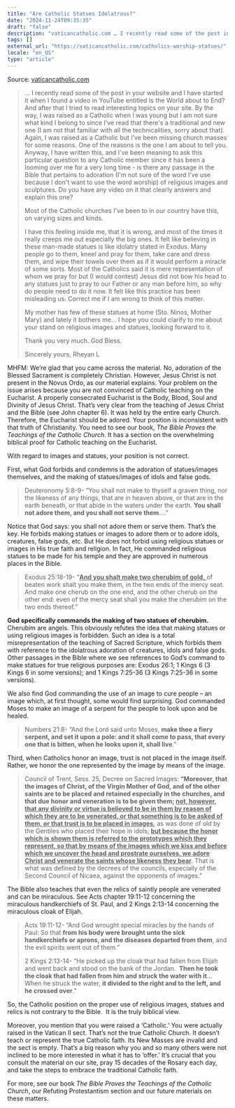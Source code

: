 ```yaml
---
title: "Are Catholic Statues Idolatrous?"
date: "2024-11-24T09:35:35"
draft: "false"
description: "vaticancatholic.com … I recently read some of the post in your website and I have started it when I found a video in YouTube entitled Is the World about to End? And after that I [...]"
tags: []
external_url: "https://vaticancatholic.com/catholics-worship-statues/"
locale: "en_US"
type: "article"
---
```


Source: [vaticancatholic.com](https://vaticancatholic.com/catholics-worship-statues/)

<blockquote>
<p>… I recently read some of the post in your website and I have started it when I found a video in YouTube entitled Is the World about to End? And after that I tried to read interesting topics on your site. By the way, I was raised as a Catholic when I was young but I am not sure what kind I belong to since I’ve read that there's a traditional and new one (I am not that familiar with all the technicalities, sorry about that). Again, I was raised as a Catholic but I’ve been missing church masses for some reasons. One of the reasons is the one I am about to tell you. Anyway, I have written this, and I've been meaning to ask this particular question to any Catholic member since it has been a looming over me for a very long time - is there any passage in the Bible that pertains to adoration (I'm not sure of the word I’ve use because I don't want to use the word worship) of religious images and sculptures. Do you have any video on it that clearly answers and explain this one?</p>
<p>Most of the Catholic churches I've been to in our country have this, on varying sizes and kinds.</p>
<p>I have this feeling inside me, that it is wrong, and most of the times it really creeps me out especially the big ones. It felt like believing in these man-made statues is like idolatry stated in Exodus. Many people go to them, kneel and pray for them, take care and dress them, and wipe their towels over them as if it would perform a miracle of some sorts. Most of the Catholics said it is mere representation of whom we pray for but (I would contest) Jesus did not bow his head to any statues just to pray to our Father or any man before him, so why do people need to do it now. It felt like this practice has been misleading us. Correct me if I am wrong to think of this matter.</p>
<p>My mother has few of these statues at home (Sto. Ninos, Mother Mary) and lately it bothers me… I hope you could clarify to me about your stand on religious images and statues, looking forward to it.</p>
<p>Thank you very much.
God Bless.</p>
<p>Sincerely yours,
Rheyan L</p>
</blockquote>
<p>MHFM: We’re glad that you came across the material. No, adoration of the Blessed Sacrament is completely Christian. However, Jesus Christ is not present in the Novus Ordo, as our material explains. Your problem on the issue arises because you are not convinced of Catholic teaching on the Eucharist. A properly consecrated Eucharist is the Body, Blood, Soul and Divinity of Jesus Christ. That’s very clear from the teaching of Jesus Christ and the Bible (see John chapter 6). It was held by the entire early Church. Therefore, the Eucharist should be adored. Your position is inconsistent with that truth of Christianity. You need to see our book, <em>The Bible Proves the Teachings of the Catholic Church</em>. It has a section on the overwhelming biblical proof for Catholic teaching on the Eucharist.</p>
<p>With regard to images and statues, your position is not correct.</p>
<p>First, what God forbids and condemns is the adoration of statues/images themselves, and the making of statues/images of idols and false gods.</p>

<blockquote>
<p>Deuteronomy 5:8-9- “You shall not make to thyself a graven thing, nor the likeness of any things, that are in heaven above, or that are in the earth beneath, or that abide in the waters under the earth. <strong>You shall not adore them, and you shall not serve them</strong>.…”</p>
</blockquote>
<p>Notice that God says: you shall not adore them or serve them. That’s the key. He forbids making statues or images to adore them or to adore idols, creatures, false gods, etc. But He does not forbid using religious statues or images in His true faith and religion. In fact, He commanded religious statues to be made for his temple and they are approved in numerous places in the Bible.</p>

<blockquote>
<p>Exodus 25:18-19- “<span style="text-decoration: underline;"><strong>And you shalt make two cherubim of gold,</strong> </span>of beaten work shalt you make them, in the two ends of the mercy seat. And make one cherub on the one end, and the other cherub on the other end: even of the mercy seat shall you make the cherubim on the two ends thereof.”</p>
</blockquote>
<p><strong>God specifically commands the making of two statues of cherubim.</strong> Cherubim are angels. This obviously refutes the idea that making statues or using religious images is forbidden. Such an idea is a total misrepresentation of the teaching of Sacred Scripture, which forbids them with reference to the idolatrous adoration of creatures, idols and false gods. Other passages in the Bible where we see references to God’s command to make statues for true religious purposes are: Exodus 26:1; 1 Kings 6 (3 Kings 6 in some versions); and 1 Kings 7:25-36 (3 Kings 7:25-36 in some versions).</p>
<p>We also find God commanding the use of an image to cure people – an image which, at first thought, some would find surprising. God commanded Moses to make an image of a serpent for the people to look upon and be healed.</p>

<blockquote>
<p>Numbers 21:8- “And the Lord said unto Moses, <strong>make thee a fiery serpent, and set it upon a pole: and it shall come to pass, that every one that is bitten, when he looks upon it, shall live</strong>.”</p>
</blockquote>
<p>Third, when Catholics honor an image, trust is not placed in the image itself. Rather, we honor the one represented by the image by means of the image.</p>

<blockquote>
<p>Council of Trent, Sess. 25, Decree on Sacred Images:<strong> “Moreover, that the images of Christ, of the Virgin Mother of God, and of the other saints are to be placed and retained especially in the churches, and that due honor and veneration is to be given them; <span style="text-decoration: underline;">not, however, that any divinity or virtue is believed to be in them by reason of which they are to be venerated, or that something is to be asked of them, or that trust is to be placed in images</span>,</strong> as was done of old by the Gentiles who placed their hope in idols;<strong> <span style="text-decoration: underline;">but because the honor which is shown them is referred to the prototypes which they represent, so that by means of the images which we kiss and before which we uncover the head and prostrate ourselves, we adore Christ and venerate the saints whose likeness they bear</span>.</strong> That is what was defined by the decrees of the councils, especially of the Second Council of Nicaea, against the opponents of images.”</p>
</blockquote>
<p>The Bible also teaches that even the relics of saintly people are venerated and can be miraculous. See Acts chapter 19:11-12 concerning the miraculous handkerchiefs of St. Paul, and 2 Kings 2:13-14 concerning the miraculous cloak of Elijah.</p>

<blockquote>
<p>Acts 19:11-12- “And God wrought special miracles by the hands of Paul: So that <strong>from his body were brought unto the sick handkerchiefs or aprons, and the diseases departed from them</strong>, and the evil spirits went out of them.”</p>
<p>2 Kings 2:13-14- “He picked up the cloak that had fallen from Elijah and went back and stood on the bank of the Jordan.  <strong>Then he took the cloak that had fallen from him and struck the water with it</strong>… When he struck the water, <strong>it divided to the right and to the left, and he crossed over</strong>.”</p>
</blockquote>
<p>So, the Catholic position on the proper use of religious images, statues and relics is not contrary to the Bible.  It is the truly biblical view.</p>
<p>Moreover, you mention that you were raised a ‘Catholic.’ You were actually raised in the Vatican II sect. That’s not the true Catholic Church. It doesn’t teach or represent the true Catholic faith. Its New Masses are invalid and the sect is empty. That’s a big reason why you and so many others were not inclined to be more interested in what it has to ‘offer.’ It’s crucial that you consult the material on our site, pray 15 decades of the Rosary each day, and take the steps to embrace the traditional Catholic faith.</p>
<p>For more, see our book <em>The Bible Proves the Teachings of the Catholic Church</em>, our Refuting Protestantism section and our future materials on these matters.</p>
